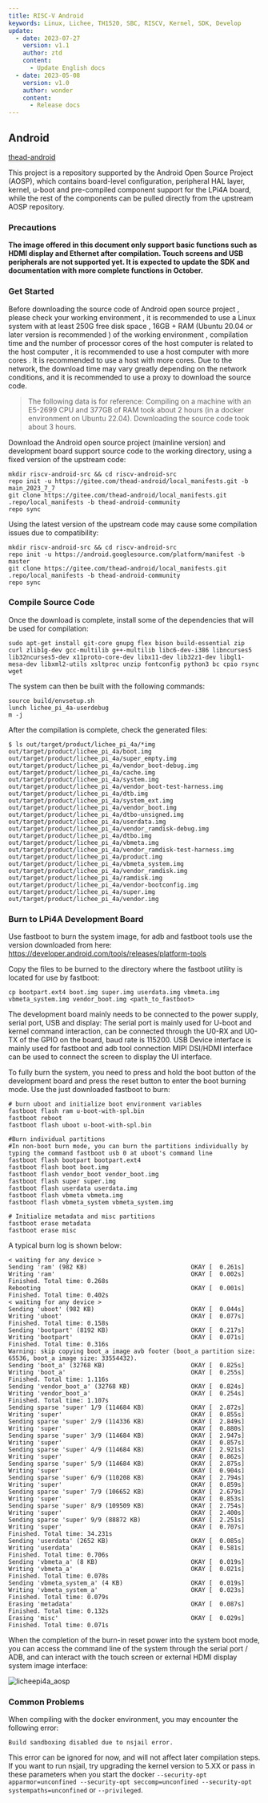 ```yaml
---
title: RISC-V Android
keywords: Linux, Lichee, TH1520, SBC, RISCV, Kernel, SDK, Develop
update:
  - date: 2023-07-27
    version: v1.1
    author: ztd
    content:
      - Update English docs
  - date: 2023-05-08
    version: v1.0
    author: wonder
    content:
      - Release docs
---
```


## Android

[thead-android](https://gitee.com/thead-android/thead-android)

This project is a repository supported by the Android Open Source Project (AOSP), which contains board-level configuration, peripheral HAL layer, kernel, u-boot and pre-compiled component support for the LPi4A board, while the rest of the components can be pulled directly from the upstream AOSP repository.

### Precautions

**The image offered in this document only support basic functions such as HDMI display and Ethernet after compilation. Touch screens and USB peripherals are not supported yet. It is expected to update the SDK and documentation with more complete functions in October.**

### Get Started

Before downloading the source code of Android open source project , please check your working environment , it is recommended to use a Linux system with at least 250G free disk space , 16GB + RAM (Ubuntu 20.04 or later version is recommended ) of the working environment , compilation time and the number of processor cores of the host computer is related to the host computer , it is recommended to use a host computer with more cores . It is recommended to use a host with more cores. Due to the network, the download time may vary greatly depending on the network conditions, and it is recommended to use a proxy to download the source code.

> The following data is for reference:
> Compiling on a machine with an E5-2699 CPU and 377GB of RAM took about 2 hours (in a docker environment on Ubuntu 22.04). Downloading the source code took about 3 hours.

Download the Android open source project (mainline version) and development board support source code to the working directory, using a fixed version of the upstream code:
```shell
mkdir riscv-android-src && cd riscv-android-src
repo init -u https://gitee.com/thead-android/local_manifests.git -b main_2023_7_7
git clone https://gitee.com/thead-android/local_manifests.git .repo/local_manifests -b thead-android-community
repo sync
```

Using the latest version of the upstream code may cause some compilation issues due to compatibility:
```shell
mkdir riscv-android-src && cd riscv-android-src
repo init -u https://android.googlesource.com/platform/manifest -b master
git clone https://gitee.com/thead-android/local_manifests.git .repo/local_manifests -b thead-android-community
repo sync
```

### Compile Source Code

Once the download is complete, install some of the dependencies that will be used for compilation:
```shell
sudo apt-get install git-core gnupg flex bison build-essential zip curl zlib1g-dev gcc-multilib g++-multilib libc6-dev-i386 libncurses5 lib32ncurses5-dev x11proto-core-dev libx11-dev lib32z1-dev libgl1-mesa-dev libxml2-utils xsltproc unzip fontconfig python3 bc cpio rsync wget
```

The system can then be built with the following commands:
```shell
source build/envsetup.sh
lunch lichee_pi_4a-userdebug
m -j
```

After the compilation is complete, check the generated files:
```shell
$ ls out/target/product/lichee_pi_4a/*img
out/target/product/lichee_pi_4a/boot.img           
out/target/product/lichee_pi_4a/super_empty.img        
out/target/product/lichee_pi_4a/vendor_boot-debug.img
out/target/product/lichee_pi_4a/cache.img          
out/target/product/lichee_pi_4a/system.img             
out/target/product/lichee_pi_4a/vendor_boot-test-harness.img
out/target/product/lichee_pi_4a/dtb.img            
out/target/product/lichee_pi_4a/system_ext.img         
out/target/product/lichee_pi_4a/vendor_boot.img
out/target/product/lichee_pi_4a/dtbo-unsigned.img  
out/target/product/lichee_pi_4a/userdata.img           
out/target/product/lichee_pi_4a/vendor_ramdisk-debug.img
out/target/product/lichee_pi_4a/dtbo.img           
out/target/product/lichee_pi_4a/vbmeta.img             
out/target/product/lichee_pi_4a/vendor_ramdisk-test-harness.img
out/target/product/lichee_pi_4a/product.img        
out/target/product/lichee_pi_4a/vbmeta_system.img      
out/target/product/lichee_pi_4a/vendor_ramdisk.img
out/target/product/lichee_pi_4a/ramdisk.img        
out/target/product/lichee_pi_4a/vendor-bootconfig.img
out/target/product/lichee_pi_4a/super.img          
out/target/product/lichee_pi_4a/vendor.img
```

### Burn to LPi4A Development Board

Use fastboot to burn the system image, for adb and fastboot tools use the version downloaded from here:
https://developer.android.com/tools/releases/platform-tools

Copy the files to be burned to the directory where the fastboot utility is located for use by fastboot:
```shell
cp bootpart.ext4 boot.img super.img userdata.img vbmeta.img vbmeta_system.img vendor_boot.img <path_to_fastboot>
```

The development board mainly needs to be connected to the power supply, serial port, USB and display:
The serial port is mainly used for U-boot and kernel command interaction, can be connected through the U0-RX and U0-TX of the GPIO on the board, baud rate is 115200. USB Device interface is mainly used for fastboot and adb tool connection MIPI DSI/HDMI interface can be used to connect the screen to display the UI interface.

To fully burn the system, you need to press and hold the boot button of the development board and press the reset button to enter the boot burning mode. Use the just downloaded fastboot to burn:
```shell
# burn uboot and initialize boot environment variables
fastboot flash ram u-boot-with-spl.bin
fastboot reboot
fastboot flash uboot u-boot-with-spl.bin

#Burn individual partitions
#In non-boot burn mode, you can burn the partitions individually by typing the command fastboot usb 0 at uboot's command line
fastboot flash bootpart bootpart.ext4
fastboot flash boot boot.img
fastboot flash vendor_boot vendor_boot.img
fastboot flash super super.img 
fastboot flash userdata userdata.img
fastboot flash vbmeta vbmeta.img
fastboot flash vbmeta_system vbmeta_system.img

# Initialize metadata and misc partitions
fastboot erase metadata 
fastboot erase misc
```

A typical burn log is shown below:
```shell
< waiting for any device >
Sending 'ram' (982 KB)                             OKAY [  0.261s]
Writing 'ram'                                      OKAY [  0.002s]
Finished. Total time: 0.268s
Rebooting                                          OKAY [  0.001s]
Finished. Total time: 0.402s
< waiting for any device >
Sending 'uboot' (982 KB)                           OKAY [  0.044s]
Writing 'uboot'                                    OKAY [  0.077s]
Finished. Total time: 0.158s
Sending 'bootpart' (8192 KB)                       OKAY [  0.217s]
Writing 'bootpart'                                 OKAY [  0.071s]
Finished. Total time: 0.316s
Warning: skip copying boot_a image avb footer (boot_a partition size: 65536, boot_a image size: 33554432).
Sending 'boot_a' (32768 KB)                        OKAY [  0.825s]
Writing 'boot_a'                                   OKAY [  0.255s]
Finished. Total time: 1.116s
Sending 'vendor_boot_a' (32768 KB)                 OKAY [  0.824s]
Writing 'vendor_boot_a'                            OKAY [  0.254s]
Finished. Total time: 1.107s
Sending sparse 'super' 1/9 (114684 KB)             OKAY [  2.872s]
Writing 'super'                                    OKAY [  0.855s]
Sending sparse 'super' 2/9 (114336 KB)             OKAY [  2.849s]
Writing 'super'                                    OKAY [  0.880s]
Sending sparse 'super' 3/9 (114684 KB)             OKAY [  2.947s]
Writing 'super'                                    OKAY [  0.857s]
Sending sparse 'super' 4/9 (114684 KB)             OKAY [  2.921s]
Writing 'super'                                    OKAY [  0.862s]
Sending sparse 'super' 5/9 (114684 KB)             OKAY [  2.875s]
Writing 'super'                                    OKAY [  0.904s]
Sending sparse 'super' 6/9 (110208 KB)             OKAY [  2.794s]
Writing 'super'                                    OKAY [  0.859s]
Sending sparse 'super' 7/9 (106652 KB)             OKAY [  2.679s]
Writing 'super'                                    OKAY [  0.853s]
Sending sparse 'super' 8/9 (109509 KB)             OKAY [  2.754s]
Writing 'super'                                    OKAY [  2.400s]
Sending sparse 'super' 9/9 (88872 KB)              OKAY [  2.251s]
Writing 'super'                                    OKAY [  0.707s]
Finished. Total time: 34.231s
Sending 'userdata' (2652 KB)                       OKAY [  0.085s]
Writing 'userdata'                                 OKAY [  0.581s]
Finished. Total time: 0.706s
Sending 'vbmeta_a' (8 KB)                          OKAY [  0.019s]
Writing 'vbmeta_a'                                 OKAY [  0.021s]
Finished. Total time: 0.078s
Sending 'vbmeta_system_a' (4 KB)                   OKAY [  0.019s]
Writing 'vbmeta_system_a'                          OKAY [  0.023s]
Finished. Total time: 0.079s
Erasing 'metadata'                                 OKAY [  0.087s]
Finished. Total time: 0.132s
Erasing 'misc'                                     OKAY [  0.029s]
Finished. Total time: 0.071s
```

When the completion of the burn-in reset power into the system boot mode, you can access the command line of the system through the serial port / ADB, and can interact with the touch screen or external HDMI display system image interface:

![licheepi4a_aosp](./assets/develop_android/licheepi4a_aosp.png)

### Common Problems

When compiling with the docker environment, you may encounter the following error:
```shell
Build sandboxing disabled due to nsjail error. 
```
This error can be ignored for now, and will not affect later compilation steps. If you want to run nsjail, try upgrading the kernel version to 5.XX or pass in these parameters when you start the docker `--security-opt apparmor=unconfined --security-opt seccomp=unconfined --security-opt systempaths=unconfined` or `--privileged`.
